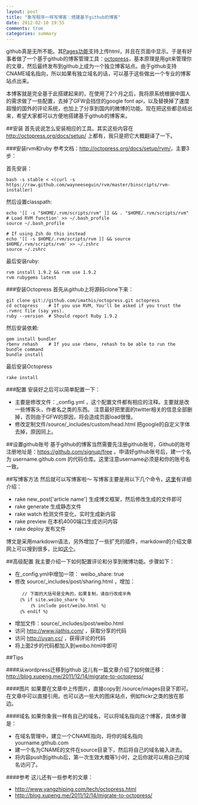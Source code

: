 ```yaml
---
layout: post
title: "象写程序一样写博客：搭建基于github的博客"
date: 2012-02-10 19:55
comments: true
categories: summary
---
```


github真是无所不能。其[Pages功能](http://pages.github.com/)支持上传html，并且在页面中显示。于是有好事者做了一个基于github的博客管理工具：[octopress](http://octopress.org/)，基本原理是用git来管理你的文章，然后最终发布到github上成为一个独立博客站点。由于github支持CNAME域名指向，所以如果有独立域名的话，可以基于这些做出一个专业的博客站点出来。

本博客就是完全基于此搭建起来的，在使用了2个月之后，我将原系统根据中国人的需求做了一些配置，去掉了GFW会挡住的google font api，以及替换掉了速度超慢的国外的评论系统，也加上了分享到国内的微博的功能。现在把这些都总结出来，希望大家都可以方便地搭建基于github的博客来。

<!--more-->

##安装
首先说说怎么安装相应的工具。其实这些内容在 <http://octopress.org/docs/setup/> 上都有，我只是把它大概翻译了一下。

###安装rvm和ruby
参考文档：<http://octopress.org/docs/setup/rvm/>，主要3步：

首先安装：
```
bash -s stable < <(curl -s https://raw.github.com/wayneeseguin/rvm/master/binscripts/rvm-installer)
```
然后设置classpath:
```
echo '[[ -s "$HOME/.rvm/scripts/rvm" ]] && . "$HOME/.rvm/scripts/rvm" # Load RVM function' >> ~/.bash_profile
source ~/.bash_profile

# If using Zsh do this instead
echo '[[ -s $HOME/.rvm/scripts/rvm ]] && source $HOME/.rvm/scripts/rvm' >> ~/.zshrc
source ~/.zshrc
```
最后安装ruby:
```
rvm install 1.9.2 && rvm use 1.9.2
rvm rubygems latest
```

###安装Octopress
首先从github上将源码clone下来：
```
git clone git://github.com/imathis/octopress.git octopress
cd octopress    # If you use RVM, You'll be asked if you trust the .rvmrc file (say yes).
ruby --version  # Should report Ruby 1.9.2
```

然后安装依赖:
```
gem install bundler
rbenv rehash    # If you use rbenv, rehash to be able to run the bundle command
bundle install
```
最后安装Octopress
```
rake install
```

###配置
安装好之后可以简单配置一下：

* 主要是修改文件：_config.yml ，这个配置文件都有相应的注释。主要就是改一些博客头，作者名之类的东西。
注意最好把里面的twitter相关的信息全部删掉，否则由于GFW的原因，将会造成页面load很慢。
* 修改定制文件/source/_includes/custom/head.html 把google的自定义字体去掉，原因同上。


##设置github账号
基于github的博客当然需要先注册github账号，Github的账号注册地址是：<https://github.com/signup/free> 。申请好github账号后，建一个名为 username.github.com 的代码仓库。这里注意username必须是和你的账号名一致。

##写博客方法
然后就可以写博客啦～ 写博客主要是用以下几个命令，[这里](http://octopress.org/docs/blogging/)有详细介绍：

 * rake new_post['article name'] 生成博文框架，然后修改生成的文件即可
 * rake generate 生成静态文件 
 * rake watch 检测文件变化，实时生成新内容
 * rake preview 在本机4000端口生成访问内容
 * rake deploy 发布文件

博文是采用markdown语法，另外增加了一些扩充的插件，markdown的介绍文章网上可以搜到很多，比如[这个](http://daringfireball.net/projects/markdown/)。


##高级配置
我主要介绍一下如何配置评论和分享到微博功能。步骤如下：

 * 在_config.yml中增加一项： weibo_share: true
 * 修改 source/_includes/post/sharing.html ，增加：
```
      // 下面的大括号是全角的，如果复制，请自行改成半角
     ｛% if site.weibo_share %｝
         ｛% include post/weibo.html %｝
     ｛% endif %｝
```
 * 增加文件：source/_includes/post/weibo.html
 * 访问 <http://www.jiathis.com/> ，获取分享的代码
 * 访问 <http://uyan.cc/> ，获得评论的代码
 * 将上面2步的代码都加入到weibo.html中即可


##Tips

####从wordpress迁移到github
这儿有一篇文章介绍了如何做迁移：
<http://blog.xupeng.me/2011/12/14/migrate-to-octopress/>

####图片
如果要在文章中上传图片，直接copy到 /source/images目录下即可。在文章中可以直接引用。也可以选一些大的图床站点，例如flickr之类的放在那边。

####域名
如果你象我一样有自己的域名，可以将域名指向这个博客，具体步骤是：

* 在域名管理中，建立一个CNAME指向，将你的域名指向 yourname.github.com
* 建一个名为CNAME的文件在source目录下，然后将自己的域名输入进去。
* 将内容push到github后，第一次生效大概等1小时，之后你就可以用自己的域名访问了。

####参考
这儿还有一些参考的文章：

* <http://www.yangzhiping.com/tech/octopress.html>
* <http://blog.xupeng.me/2011/12/14/migrate-to-octopress/>

